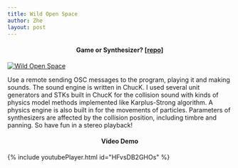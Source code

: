 ```yaml
---
title: Wild Open Space
author: Zhe
layout: post
---
```

<h4 align="center"><strong>Game or Synthesizer? <a href="https://github.com/paranoid2droid/WildOpenSpace" target="_blank">[repo]</a></strong></h4>

<a href="https://youtu.be/HFvsDB2GHOs" target="_blank" class="image featured"><img src="../../../img/wildopenspace.png" alt="Wild Open Space" /></a>

Use a remote sending OSC messages to the program, playing it and making sounds. The sound engine is written in ChucK. I used several unit generators and STKs built in ChucK for the collision sound with kinds of physics model methods implemented like Karplus-Strong algorithm. A physics engine is also built in for the movements of particles. Parameters of synthesizers are affected by the collision position, including timbre and panning. So have fun in a stereo playback!

<h4 align="center">Video Demo</h4>

{% include youtubePlayer.html id="HFvsDB2GHOs" %}
